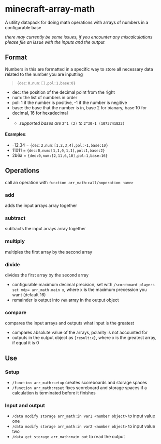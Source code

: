 # minecraft-array-math
A utility datapack for doing math operations with arrays of numbers in a configurable base

*there may currently be some issues, if you encounter any miscalculations please file an issue with the inputs and the output*

## Format
Numbers in this are formatted in a specific way to store all necessary data related to the number you are inputting
> `{dec:0,num:[],pol:1,base:0}`
- dec: the position of the decimal point from the right
- num: the list of numbers in order
- pol: 1 if the number is positive, -1 if the number is negitive
- base: the base that the number is in, base 2 for bianary, base 10 for decimal, 16 for hexadecimal 
- - *supported bases are* `2^1 (2)` *to* `2^30-1 (1073741823)`

#### Examples:
- -12.34 = `{dec:2,num:[1,2,3,4],pol:-1,base:10}`
- 11011 = `{dec:0,num:[1,1,0,1,1],pol:1,base:2}`
- 2b6a = `{dec:0,num:[2,11,6,10],pol:1,base:16}`

## Operations
call an operation with `function arr_math:call/<operation name>`
### add
adds the input arrays array together
### subtract
subtracts the input arrays array together
### multiply
multiples the first array by the second array
### divide
divides the first array by the second array
- configurable maximum decimal precision, set with `/scoreboard players set mdp= arr_math.main x`, where x is the maximum precession you want (default 16)
- remainder is output into `rem` array in the output object
### compare 
compares the input arrays and outputs what input is the greatest
- compares absolute value of the arrays, polarity is not accounted for
- outputs in the output object as `{result:x}`, where x is the greatest array, if equal it is 0

## Use
### Setup
- `/function arr_math:setup` creates scoreboards and storage spaces
- `/function arr_math:reset` fixes scoreboard and storage spaces if a calculation is terminated before it finishes
### Input and output
- `/data modify storage arr_math:in var1 <number object>` to input value one
- `/data modify storage arr_math:in var2 <number object>` to input value two
- `/data get storage arr_math:main out` to read the output
